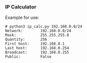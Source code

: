 ### IP Calculator

Example for use: 
```
# python3 ip_calc.py 192.168.0.0/24
Network:        192.168.0.0/24
Mask:           255.255.255.0
Quantity:       256
First host:     192.168.0.1
Last host:      192.168.0.254
Broadcast:      192.168.0.255
Public:         False
```
